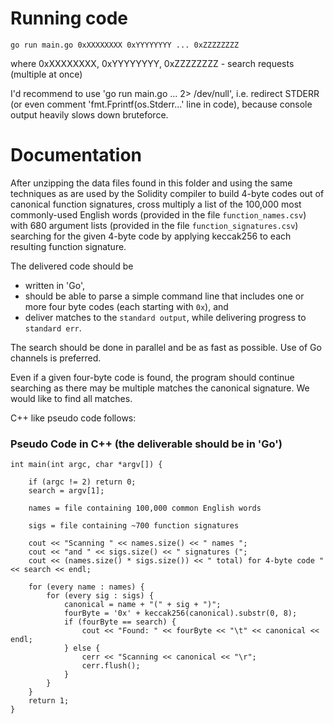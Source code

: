 # Running code

```
go run main.go 0xXXXXXXXX 0xYYYYYYYY ... 0xZZZZZZZZ
```
where 0xXXXXXXXX, 0xYYYYYYYY, 0xZZZZZZZZ - search requests (multiple at once)

I'd recommend to use 'go run main.go ... 2> /dev/null', i.e. redirect STDERR (or even comment 'fmt.Fprintf(os.Stderr...' line in code), because console output heavily slows down bruteforce.


# Documentation

After unzipping the data files found in this folder and using the same techniques as are used by the Solidity compiler to build 4-byte codes out of canonical function signatures, cross multiply a list of the 100,000 most commonly-used English words (provided in the file `function_names.csv`) with 680 argument lists (provided in the file `function_signatures.csv`) searching for the given 4-byte code by applying keccak256 to each resulting function signature.

The delivered code should be
  - written in 'Go',
  - should be able to parse a simple command line that includes one or more four byte codes (each starting with `0x`), and
  - deliver matches to the `standard output`, while delivering progress to `standard err`.

The search should be done in parallel and be as fast as possible. Use of Go channels is preferred.

Even if a given four-byte code is found, the program should continue searching as there may be multiple matches the canonical signature. We would like to find all matches.

C++ like pseudo code follows:

### Pseudo Code in C++ (the deliverable should be in 'Go')

    int main(int argc, char *argv[]) {

        if (argc != 2) return 0;
        search = argv[1];

        names = file containing 100,000 common English words

        sigs = file containing ~700 function signatures

        cout << "Scanning " << names.size() << " names ";
        cout << "and " << sigs.size() << " signatures (";
        cout << (names.size() * sigs.size()) << " total) for 4-byte code " << search << endl;

        for (every name : names) {
            for (every sig : sigs) {
                canonical = name + "(" + sig + ")";
                fourByte = '0x' + keccak256(canonical).substr(0, 8);
                if (fourByte == search) {
                    cout << "Found: " << fourByte << "\t" << canonical << endl;
                } else {
                    cerr << "Scanning << canonical << "\r";
                    cerr.flush();
                }
            }
        }
        return 1;
    }

